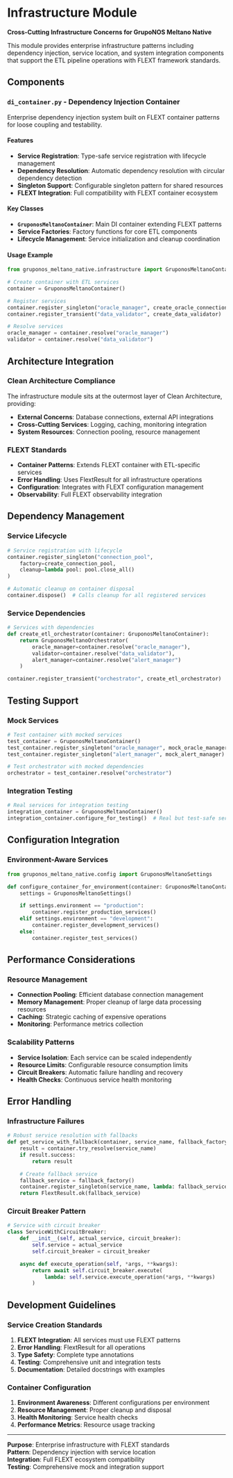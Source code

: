 # Infrastructure Module

**Cross-Cutting Infrastructure Concerns for GrupoNOS Meltano Native**

This module provides enterprise infrastructure patterns including dependency injection, service location, and system integration components that support the ETL pipeline operations with FLEXT framework standards.

## Components

### `di_container.py` - Dependency Injection Container

Enterprise dependency injection system built on FLEXT container patterns for loose coupling and testability.

#### Features

- **Service Registration**: Type-safe service registration with lifecycle management
- **Dependency Resolution**: Automatic dependency resolution with circular dependency detection
- **Singleton Support**: Configurable singleton pattern for shared resources
- **FLEXT Integration**: Full compatibility with FLEXT container ecosystem

#### Key Classes

- **`GruponosMeltanoContainer`**: Main DI container extending FLEXT patterns
- **Service Factories**: Factory functions for core ETL components
- **Lifecycle Management**: Service initialization and cleanup coordination

#### Usage Example

```python
from gruponos_meltano_native.infrastructure import GruponosMeltanoContainer

# Create container with ETL services
container = GruponosMeltanoContainer()

# Register services
container.register_singleton("oracle_manager", create_oracle_connection_manager)
container.register_transient("data_validator", create_data_validator)

# Resolve services
oracle_manager = container.resolve("oracle_manager")
validator = container.resolve("data_validator")
```

## Architecture Integration

### Clean Architecture Compliance

The infrastructure module sits at the outermost layer of Clean Architecture, providing:

- **External Concerns**: Database connections, external API integrations
- **Cross-Cutting Services**: Logging, caching, monitoring integration
- **System Resources**: Connection pooling, resource management

### FLEXT Standards

- **Container Patterns**: Extends FLEXT container with ETL-specific services
- **Error Handling**: Uses FlextResult for all infrastructure operations
- **Configuration**: Integrates with FLEXT configuration management
- **Observability**: Full FLEXT observability integration

## Dependency Management

### Service Lifecycle

```python
# Service registration with lifecycle
container.register_singleton("connection_pool",
    factory=create_connection_pool,
    cleanup=lambda pool: pool.close_all()
)

# Automatic cleanup on container disposal
container.dispose()  # Calls cleanup for all registered services
```

### Service Dependencies

```python
# Services with dependencies
def create_etl_orchestrator(container: GruponosMeltanoContainer):
    return GruponosMeltanoOrchestrator(
        oracle_manager=container.resolve("oracle_manager"),
        validator=container.resolve("data_validator"),
        alert_manager=container.resolve("alert_manager")
    )

container.register_transient("orchestrator", create_etl_orchestrator)
```

## Testing Support

### Mock Services

```python
# Test container with mocked services
test_container = GruponosMeltanoContainer()
test_container.register_singleton("oracle_manager", mock_oracle_manager)
test_container.register_singleton("alert_manager", mock_alert_manager)

# Test orchestrator with mocked dependencies
orchestrator = test_container.resolve("orchestrator")
```

### Integration Testing

```python
# Real services for integration testing
integration_container = GruponosMeltanoContainer()
integration_container.configure_for_testing()  # Real but test-safe services
```

## Configuration Integration

### Environment-Aware Services

```python
from gruponos_meltano_native.config import GruponosMeltanoSettings

def configure_container_for_environment(container: GruponosMeltanoContainer):
    settings = GruponosMeltanoSettings()

    if settings.environment == "production":
        container.register_production_services()
    elif settings.environment == "development":
        container.register_development_services()
    else:
        container.register_test_services()
```

## Performance Considerations

### Resource Management

- **Connection Pooling**: Efficient database connection management
- **Memory Management**: Proper cleanup of large data processing resources
- **Caching**: Strategic caching of expensive operations
- **Monitoring**: Performance metrics collection

### Scalability Patterns

- **Service Isolation**: Each service can be scaled independently
- **Resource Limits**: Configurable resource consumption limits
- **Circuit Breakers**: Automatic failure handling and recovery
- **Health Checks**: Continuous service health monitoring

## Error Handling

### Infrastructure Failures

```python
# Robust service resolution with fallbacks
def get_service_with_fallback(container, service_name, fallback_factory):
    result = container.try_resolve(service_name)
    if result.success:
        return result

    # Create fallback service
    fallback_service = fallback_factory()
    container.register_singleton(service_name, lambda: fallback_service)
    return FlextResult.ok(fallback_service)
```

### Circuit Breaker Pattern

```python
# Service with circuit breaker
class ServiceWithCircuitBreaker:
    def __init__(self, actual_service, circuit_breaker):
        self.service = actual_service
        self.circuit_breaker = circuit_breaker

    async def execute_operation(self, *args, **kwargs):
        return await self.circuit_breaker.execute(
            lambda: self.service.execute_operation(*args, **kwargs)
        )
```

## Development Guidelines

### Service Creation Standards

1. **FLEXT Integration**: All services must use FLEXT patterns
2. **Error Handling**: FlextResult for all operations
3. **Type Safety**: Complete type annotations
4. **Testing**: Comprehensive unit and integration tests
5. **Documentation**: Detailed docstrings with examples

### Container Configuration

1. **Environment Awareness**: Different configurations per environment
2. **Resource Management**: Proper cleanup and disposal
3. **Health Monitoring**: Service health checks
4. **Performance Metrics**: Resource usage tracking

---

**Purpose**: Enterprise infrastructure with FLEXT standards  
**Pattern**: Dependency injection with service location  
**Integration**: Full FLEXT ecosystem compatibility  
**Testing**: Comprehensive mock and integration support
